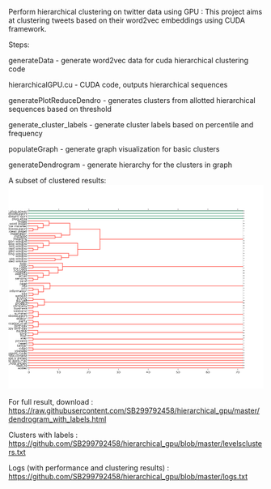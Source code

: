 Perform hierarchical clustering on twitter data using GPU : 
This project aims at clustering tweets based on their word2vec embeddings using CUDA framework.


Steps: 

generateData - generate word2vec data for cuda hierarchical clustering code

hierarchicalGPU.cu - CUDA code, outputs hierarchical sequences

generatePlotReduceDendro - generates clusters from allotted hierarchical sequences based on threshold

generate_cluster_labels - generate cluster labels based on percentile and frequency

populateGraph - generate graph visualization for basic clusters

generateDendrogram - generate hierarchy for the clusters in graph






A subset of clustered results:
![alt text](https://github.com/SB299792458/hierarchical_gpu/blob/master/newplot.png?raw=true)

For full result, download : https://raw.githubusercontent.com/SB299792458/hierarchical_gpu/master/dendrogram_with_labels.html

Clusters with labels : https://github.com/SB299792458/hierarchical_gpu/blob/master/levelsclusters.txt

Logs (with performance and clustering results) : https://github.com/SB299792458/hierarchical_gpu/blob/master/logs.txt
